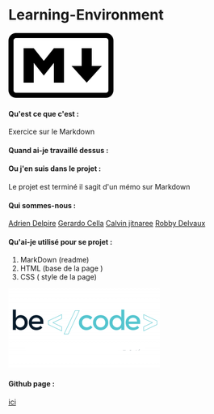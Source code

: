 # Learning-Environment


![Markdown](/assets/markdown.png)

#### Qu'est ce que c'est :

Exercice sur le Markdown 

#### Quand ai-je travaillé dessus :



#### Ou j'en suis dans le projet :

Le projet est terminé il sagit d'un mémo sur Markdown

#### Qui sommes-nous :

[Adrien Delpire](https://github.com/osimers1)
[Gerardo Cella](https://github.com/GerardoCella7)
[Calvin jitnaree](https://github.com/Calvin781)
[Robby Delvaux](https://github.com/Delvaux1986) 


#### Qu'ai-je utilisé pour se projet :

1. MarkDown (readme)
2. HTML (base de la page )
3. CSS ( style de la page)

![Becode](/assets/becode.png)

#### Github page :
[ici](https://osimers1.github.io/Learning-Environment/)
